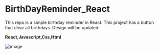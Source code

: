 # BirthDayReminder_React





This repo is a simple birthday reminder in React. This project has a button that clear all birthdays. Design will be updated.

**React,Javascript,Css,Html** 



![image](https://user-images.githubusercontent.com/44809357/169354869-8e127c10-27bc-4329-bf38-e93be06de5ac.png)



